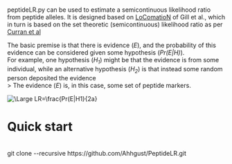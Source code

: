 #

peptideLR.py can be used to estimate a semicontinuous likelihood ratio from peptide alleles. 
It is designed based on [LoComatioN](https://doi.org/10.1016/j.forsciint.2006.04.016) of Gill et al., 
which in turn is based on the set theoretic (semicontinuous) likelihood ratio as per [Curran et al](https://doi.org/10.1016/j.forsciint.2004.04.077) <br>

The basic premise is that there is evidence (*E*), and the probability of this evidence can be considered given some hypothesis (*Pr(E|H)*).<br>
For example, one hypothesis (*H<sub>1</sub>*) might be that the evidence is from some individual, while an alternative hypothesis (*H<sub>2</sub>*) is that instead some random person deposited the evidence <br>>
The evidence (*E*) is, in this case, some set of peptide markers.


![\Large LR=\frac{Pr(E|H1}{2a}](https://latex.codecogs.com/svg.latex?LR%3D%5Cfrac%7BPr(E|H_1)%7D%7BPr(E|H_2)%7D)





# Quick start
<br>
git clone --recursive https://github.com/Ahhgust/PeptideLR.git
<br>

